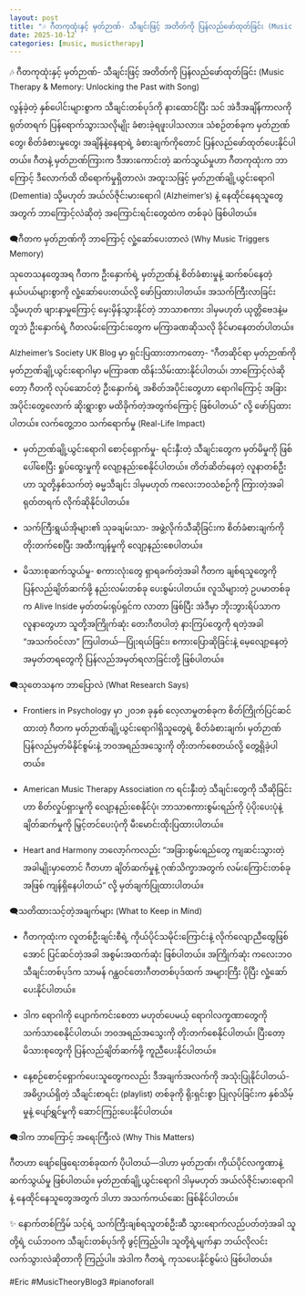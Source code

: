 ```yaml
---
layout: post
title: "🎶 ဂီတကုထုံးနှင့် မှတ်ဉာဏ်- သီချင်းဖြင့် အတိတ်ကို ပြန်လည်ဖော်ထုတ်ခြင်း (Music Therapy & Memory: Unlocking the Past with Song) 🎶"
date: 2025-10-12
categories: [music, musictherapy]
---
```


🎶 ဂီတကုထုံးနှင့် မှတ်ဉာဏ်- သီချင်းဖြင့် အတိတ်ကို ပြန်လည်ဖော်ထုတ်ခြင်း (Music Therapy & Memory: Unlocking the Past with Song)

လွန်ခဲ့တဲ့ နှစ်ပေါင်းများစွာက သီချင်းတစ်ပုဒ်ကို နားထောင်ပြီး သင် အဲဒီအချိန်ကာလကို ရုတ်တရက် ပြန်ရောက်သွားသလိုမျိုး ခံစားခဲ့ရဖူးပါသလား။ သံစဉ်တစ်ခုက မှတ်ဉာဏ်တွေ၊ စိတ်ခံစားမှုတွေ၊ အချိန်နဲ့နေရာရဲ့ ခံစားချက်ကိုတောင် ပြန်လည်ဖော်ထုတ်ပေးနိုင်ပါတယ်။ ဂီတနဲ့ မှတ်ဉာဏ်ကြားက ဒီအားကောင်းတဲ့ ဆက်သွယ်မှုဟာ ဂီတကုထုံးက ဘာကြောင့် ဒီလောက်ထိ ထိရောက်မှုရှိတာလဲ၊ အထူးသဖြင့် မှတ်ဉာဏ်ချို့ယွင်းရောဂါ (Dementia) သို့မဟုတ် အယ်လ်ဇိုင်းမားရောဂါ (Alzheimer’s) နဲ့ နေထိုင်နေရသူတွေအတွက် ဘာကြောင့်လဲဆိုတဲ့ အကြောင်းရင်းတွေထဲက တစ်ခုပဲ ဖြစ်ပါတယ်။

🗨️ဂီတက မှတ်ဉာဏ်ကို ဘာကြောင့် လှုံ့ဆော်ပေးတာလဲ
(Why Music Triggers Memory)

သုတေသနတွေအရ ဂီတက ဦးနှောက်ရဲ့ မှတ်ဉာဏ်နဲ့ စိတ်ခံစားမှုနဲ့ ဆက်စပ်နေတဲ့ နယ်ပယ်များစွာကို လှုံ့ဆော်ပေးတယ်လို့ ဖော်ပြထားပါတယ်။ အသက်ကြီးလာခြင်း သို့မဟုတ် ဖျားနာမှုကြောင့် မှေးမှိန်သွားနိုင်တဲ့ ဘာသာစကား ဒါမှမဟုတ် ယုတ္တိဗေဒနဲ့မတူဘဲ ဦးနှောက်ရဲ့ ဂီတလမ်းကြောင်းတွေက မကြာခဏဆိုသလို ခိုင်မာနေတတ်ပါတယ်။

Alzheimer’s Society UK Blog မှာ ရှင်းပြထားတာကတော့- “ဂီတဆိုင်ရာ မှတ်ဉာဏ်ကို မှတ်ဉာဏ်ချို့ယွင်းရောဂါမှာ မကြာခဏ ထိန်းသိမ်းထားနိုင်ပါတယ်၊ ဘာကြောင့်လဲဆိုတော့ ဂီတကို လုပ်ဆောင်တဲ့ ဦးနှောက်ရဲ့ အစိတ်အပိုင်းတွေဟာ ရောဂါကြောင့် အခြားအပိုင်းတွေလောက် ဆိုးရွားစွာ မထိခိုက်တဲ့အတွက်ကြောင့် ဖြစ်ပါတယ်” လို့ ဖော်ပြထားပါတယ်။
လက်တွေ့ဘဝ သက်ရောက်မှု (Real-Life Impact)

 * မှတ်ဉာဏ်ချို့ယွင်းရောဂါ စောင့်ရှောက်မှု- ရင်းနှီးတဲ့ သီချင်းတွေက မှတ်မိမှုကို ဖြစ်ပေါ်စေပြီး ရှုပ်ထွေးမှုကို လျော့နည်းစေနိုင်ပါတယ်။ တိတ်ဆိတ်နေတဲ့ လူနာတစ်ဦးဟာ သူတို့နှစ်သက်တဲ့ ဓမ္မသီချင်း ဒါမှမဟုတ် ကလေးဘဝသံစဉ်ကို ကြားတဲ့အခါ ရုတ်တရက် လိုက်ဆိုနိုင်ပါတယ်။

 * သက်ကြီးရွယ်အိုများ၏ သုခချမ်းသာ- အဖွဲ့လိုက်သီဆိုခြင်းက စိတ်ခံစားချက်ကို တိုးတက်စေပြီး အထီးကျန်မှုကို လျော့နည်းစေပါတယ်။

 * မိသားစုဆက်သွယ်မှု- စကားလုံးတွေ ရှာရခက်တဲ့အခါ ဂီတက ချစ်ရသူတွေကို ပြန်လည်ချိတ်ဆက်ဖို့ နည်းလမ်းတစ်ခု ပေးစွမ်းပါတယ်။
လူသိများတဲ့ ဥပမာတစ်ခုက Alive Inside မှတ်တမ်းရုပ်ရှင်က လာတာ ဖြစ်ပြီး အဲဒီမှာ ဘိုးဘွားရိပ်သာက လူနာတွေဟာ သူတို့အကြိုက်ဆုံး တေးဂီတပါတဲ့ နားကြပ်တွေကို ရတဲ့အခါ “အသက်ဝင်လာ” ကြပါတယ်—ပြုံးရယ်ခြင်း၊ စကားပြောဆိုခြင်းနဲ့ မေ့လျော့နေတဲ့ အမှတ်တရတွေကို ပြန်လည်အမှတ်ရလာခြင်းတို့ ဖြစ်ပါတယ်။

🗨️သုတေသနက ဘာပြောလဲ (What Research Says)

 * Frontiers in Psychology မှာ ၂၀၁၈ ခုနှစ် လေ့လာမှုတစ်ခုက စိတ်ကြိုက်ပြင်ဆင်ထားတဲ့ ဂီတက မှတ်ဉာဏ်ချို့ယွင်းရောဂါရှိသူတွေရဲ့ စိတ်ခံစားချက်၊ မှတ်ဉာဏ်ပြန်လည်မှတ်မိနိုင်စွမ်းနဲ့ ဘဝအရည်အသွေးကို တိုးတက်စေတယ်လို့ တွေ့ရှိခဲ့ပါတယ်။

 * American Music Therapy Association က ရင်းနှီးတဲ့ သီချင်းတွေကို သီဆိုခြင်းဟာ စိတ်လှုပ်ရှားမှုကို လျော့နည်းစေနိုင်ပုံ၊ ဘာသာစကားစွမ်းရည်ကို ပံ့ပိုးပေးပုံနဲ့ ချိတ်ဆက်မှုကို မြှင့်တင်ပေးပုံကို မီးမောင်းထိုးပြထားပါတယ်။

 * Heart and Harmony ဘလော့ဂ်ကလည်း “အခြားစွမ်းရည်တွေ ကျဆင်းသွားတဲ့အခါမျိုးမှာတောင် ဂီတဟာ ချိတ်ဆက်မှုနဲ့ ဂုဏ်သိက္ခာအတွက် လမ်းကြောင်းတစ်ခုအဖြစ် ကျန်ရှိနေပါတယ်” လို့ မှတ်ချက်ပြုထားပါတယ်။

🗨️သတိထားသင့်တဲ့အချက်များ (What to Keep in Mind)

 * ဂီတကုထုံးက လူတစ်ဦးချင်းစီရဲ့ ကိုယ်ပိုင်သမိုင်းကြောင်းနဲ့ လိုက်လျောညီထွေဖြစ်အောင် ပြင်ဆင်တဲ့အခါ အစွမ်းအထက်ဆုံး ဖြစ်ပါတယ်။ အကြိုက်ဆုံး ကလေးဘဝသီချင်းတစ်ပုဒ်က သာမန် ဂန္ထဝင်တေးဂီတတစ်ပုဒ်ထက် အများကြီး ပိုပြီး လှုံ့ဆော်ပေးနိုင်ပါတယ်။

 * ဒါက ရောဂါကို ပျောက်ကင်းစေတာ မဟုတ်ပေမယ့် ရောဂါလက္ခဏာတွေကို သက်သာစေနိုင်ပါတယ်၊ ဘဝအရည်အသွေးကို တိုးတက်စေနိုင်ပါတယ်၊ ပြီးတော့ မိသားစုတွေကို ပြန်လည်ချိတ်ဆက်ဖို့ ကူညီပေးနိုင်ပါတယ်။

 * နေ့စဉ်စောင့်ရှောက်ပေးသူတွေကလည်း ဒီအချက်အလက်ကို အသုံးပြုနိုင်ပါတယ်- အဓိပ္ပာယ်ရှိတဲ့ သီချင်းစာရင်း (playlist) တစ်ခုကို ရိုးရှင်းစွာ ပြုလုပ်ခြင်းက နှစ်သိမ့်မှုနဲ့ ပျော်ရွှင်မှုကို ဆောင်ကြဉ်းပေးနိုင်ပါတယ်။

🗨️ဒါက ဘာကြောင့် အရေးကြီးလဲ (Why This Matters)

ဂီတဟာ ဖျော်ဖြေရေးတစ်ခုထက် ပိုပါတယ်—ဒါဟာ မှတ်ဉာဏ်၊ ကိုယ်ပိုင်လက္ခဏာနဲ့ ဆက်သွယ်မှု ဖြစ်ပါတယ်။ မှတ်ဉာဏ်ချို့ယွင်းရောဂါ ဒါမှမဟုတ် အယ်လ်ဇိုင်းမားရောဂါနဲ့ နေထိုင်နေသူတွေအတွက် ဒါဟာ အသက်ကယ်ဆေး ဖြစ်နိုင်ပါတယ်။

✨ နောက်တစ်ကြိမ် သင့်ရဲ့ သက်ကြီးချစ်ရသူတစ်ဦးဆီ သွားရောက်လည်ပတ်တဲ့အခါ သူတို့ရဲ့ ငယ်ဘဝက သီချင်းတစ်ပုဒ်ကို ဖွင့်ကြည့်ပါ။ သူတို့ရဲ့မျက်နှာ ဘယ်လိုလင်းလက်သွားလဲဆိုတာကို ကြည့်ပါ။ အဲဒါက ဂီတရဲ့ ကုသပေးနိုင်စွမ်းပဲ ဖြစ်ပါတယ်။

#Eric #MusicTheoryBlog3 #pianoforall
